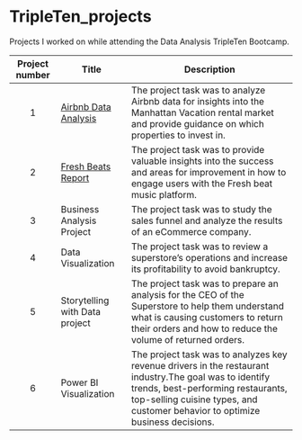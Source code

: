 # TripleTen_projects
Projects I worked on while attending the Data Analysis TripleTen Bootcamp.


| Project number | Title | Description |
| :-----------: | ----------- |----------- |
| 1 | [Airbnb Data Analysis](https://docs.google.com/spreadsheets/d/10mVXevwqWVtDg6U214qA4cP1s0lbVUgJXphtCXk8SQE/edit?usp=sharing)| The project task was to analyze Airbnb data for insights into the Manhattan Vacation rental market and provide guidance on which properties to invest in.|
| 2 | [Fresh Beats Report](https://docs.google.com/document/d/1h6wjxWMmhPw5mRzQOtlf38sLN2CamlwzA2VAEkEaiI0/edit?usp=sharing) | The project task was to provide valuable insights into the success and areas for improvement in how to engage users with the Fresh beat music platform.|
| 3 | Business Analysis Project | The project task was to study the sales funnel and analyze the results of an eCommerce company. |
| 4 | Data Visualization | The project task was to review a superstore’s operations and increase its profitability to avoid bankruptcy. |
| 5 | Storytelling with Data project | The project task was to prepare an analysis for the CEO of the Superstore to help them understand what is causing customers to return their orders and how to reduce the volume of returned orders. |
| 6 | Power BI Visualization | The project task was to analyzes key revenue drivers in the restaurant industry.The goal was to identify trends, best-performing restaurants, top-selling cuisine types, and customer behavior to optimize business decisions. |
